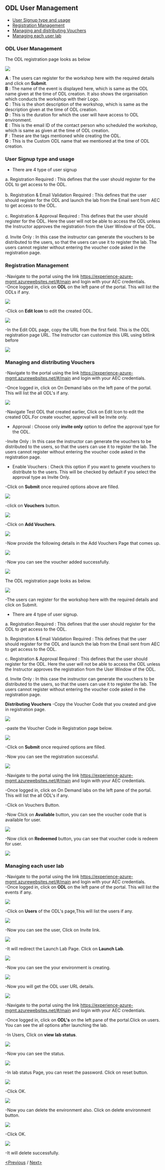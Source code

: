 ## ODL User Management
 * [User Signup type and usage](#user-signup-type-and-usage)
 * [Registration Management](#registration-management)
 * [Managing and distributing Vouchers](#managing-and-distributing-vouchers)
 * [Managing each user lab](#managing-each-user-lab)

### ODL User Management

 The ODL registration page looks as below  

<img src="https://raw.githubusercontent.com/Suraj2093/Azure-Experience-Centre/master/Images/ODL_reg.png"/>

**A** : The users can register for the workshop here with the required details and click on **Submit**.  
**B** : The name of the event is displayed here, which is same as the ODL name given at the time of ODL creation. It also shows the organisation which conducts the workshop with their Logo.  
**C** : This is the short description of the workshop, which is same as the description given at the time of ODL creation.  
**D** : This is the duration for which the user will have access to ODL environment.  
**E** : This is the email ID of the contact person who scheduled the workshop, which is same as given at the time of ODL creation.  
**F** : These are the tags mentioned while creating the ODL.  
**G** : This is the Custom ODL name that we mentioned at the time of ODL creation.  

### User Signup type and usage
- There are 4 type of user signup

a.	Registration Required : This defines that the user should register for the ODL to get access to the ODL.  
<br>b.	Registration & Email Validation Required : This defines that the user should register for the ODL and launch the lab from the Email sent from AEC to get access to the ODL.  
<br>c.	Registration & Approval Required : This defines that the user should register for the ODL. Here the user will not be able to access the ODL unless the Instructor approves the registration from the User Window of the ODL.  
<br>d.	Invite Only : In this case the instructor can generate the vouchers to be distributed to the users, so that the users can use it to register the lab. The users cannot register without entering the voucher code asked in the registration page.  

### Registration Management

-Navigate to the portal using the link https://experience-azure-mgmt.azurewebsites.net/#/main and login with your AEC credentials.  
-Once logged in, click on **ODL** on the left pane of the portal. This will list the ODLs if any.
   
 <img src="https://raw.githubusercontent.com/Suraj2093/Azure-Experience-Centre/master/Images/ODL_click.png"/> 
  
-Click on **Edit Icon** to edit the created ODL.  

<img src="https://raw.githubusercontent.com/Suraj2093/Azure-Experience-Centre/master/Images/Edit_ODL.png"/>

-In the Edit ODL page, copy the URL from the first field. This is the ODL registration page URL. The Instructor can customize this URL using bitlink before 

<img src="https://raw.githubusercontent.com/Suraj2093/Azure-Experience-Centre/master/Images/ODL_URL.png"/>

### Managing and distributing Vouchers

-Navigate to the portal using the link https://experience-azure-mgmt.azurewebsites.net/#/main and login with your AEC credentials.

-Once logged in, click on On Demand labs on the left pane of the portal. This will list the all ODL's if any.

<kbd><img src="https://raw.githubusercontent.com/Suraj2093/Azure-Experience-Centre/master/Images/Vouchers_odl.png"/></kbd>

-Navigate Test ODL that created earlier, Click on Edit Icon to edit the created ODL.For create voucher, approval will be Invite only.
* Approval : Choose only **invite only** option to define the approval type for the ODL.

-Invite Only : In this case the instructor can generate the vouchers to be distributed to the users, so that the users can use it to register the lab. The users cannot register without entering the voucher code asked in the registration page.

* Enable Vouchers : Check this option if you want to genete vouchers to distribute to the users. This will be checked by default if you select the approval type as Invite Only.

-Click on **Submit** once required options above are filled.

<kbd><img src="https://raw.githubusercontent.com/Suraj2093/Azure-Experience-Centre/master/Images/Click_EnableVoucher.png"/></kbd>

-click on **Vouchers** button.

<kbd><img src="https://raw.githubusercontent.com/Suraj2093/Azure-Experience-Centre/master/Images/Click_VoucherButton.png"/></kbd>

-Click on **Add Vouchers**.

<kbd><img src="https://raw.githubusercontent.com/Suraj2093/Azure-Experience-Centre/master/Images/Click_AddVouchers.png"/></kbd>

-Now provide the following details in the Add Vouchers Page that comes up.

<kbd><img src="https://raw.githubusercontent.com/Suraj2093/Azure-Experience-Centre/master/Images/Click_Submit.png"/></kbd>

-Now you can see the voucher added successfully.

<kbd><img src="https://raw.githubusercontent.com/Suraj2093/Azure-Experience-Centre/master/Images/Vouchers_addedSuccessfully.png"/></kbd>

The ODL registration page looks as below.

<kbd><img src="https://raw.githubusercontent.com/Suraj2093/Azure-Experience-Centre/master/Images/Registration_Page.png"/></kbd>

-The users can register for the workshop here with the required details and click on Submit.

* There are 4 type of user signup.

a. Registration Required : This defines that the user should register for the ODL to get access to the ODL.

b. Registration & Email Validation Required : This defines that the user should register for the ODL and launch the lab from the Email sent from AEC to get access to the ODL.

c. Registration & Approval Required : This defines that the user should register for the ODL. Here the user will not be able to access the ODL unless the Instructor approves the registration from the User Window of the ODL.

d. Invite Only : In this case the instructor can generate the vouchers to be distributed to the users, so that the users can use it to register the lab. The users cannot register without entering the voucher code asked in the registration page.

**Distributing Vouchers**
-Copy the Voucher Code that you created and give in registration page.

<kbd><img src="https://raw.githubusercontent.com/Suraj2093/Azure-Experience-Centre/master/Images/Copy_VoucherCode.png"/></kbd>

-paste the Voucher Code in Registration page below.


<kbd><img src="https://raw.githubusercontent.com/Suraj2093/Azure-Experience-Centre/master/Images/Registration_Add%20details.png"/></kbd>

-Click on **Submit** once required options are filled.

-Now you can see the registration successful.

<kbd><img src="https://raw.githubusercontent.com/Suraj2093/Azure-Experience-Centre/master/Images/Registration_Successfull.png"/></kbd>

-Navigate to the portal using the link https://experience-azure-mgmt.azurewebsites.net/#/main and login with your AEC credentials.

-Once logged in, click on On Demand labs on the left pane of the portal. This will list the all ODL's if any.

-Click on Vouchers Button.

-Now Click on **Available** button, you can see the voucher code that is available for user.

<kbd><img src="https://raw.githubusercontent.com/Suraj2093/Azure-Experience-Centre/master/Images/Click_Available.png"/></kbd>

-Now click on **Redeemed** button, you can see that voucher code is redeem for user.

<kbd><img src="https://raw.githubusercontent.com/Suraj2093/Azure-Experience-Centre/master/Images/Click_Redeemed.png"/></kbd>

### Managing each user lab
-Navigate to the portal using the link https://experience-azure-mgmt.azurewebsites.net/#/main and login with your AEC credentials.  
-Once logged in, click on **ODL** on the left pane of the portal. This will list the events if any.  

<kbd><img src="https://raw.githubusercontent.com/Suraj2093/Azure-Experience-Centre/master/Images/ODL_click.png"/></kbd>

-Click on **Users** of the ODL's page,This will list the users if any.

<kbd><img src="https://raw.githubusercontent.com/Suraj2093/Azure-Experience-Centre/master/Images/odl_users.png"/></kbd>

-Now you can see the user, Click on Invite link.

<kbd><img src="https://raw.githubusercontent.com/Suraj2093/Azure-Experience-Centre/master/Images/odl_sent_Invite.png"/></kbd>

-It will redirect the Launch Lab Page. Click on **Launch Lab**.

<kbd><img src="https://raw.githubusercontent.com/Suraj2093/Azure-Experience-Centre/master/Images/odl_launch_lab.png"/></kbd>

-Now you can see the your environment is creating.

<kbd><img src="https://raw.githubusercontent.com/Suraj2093/Azure-Experience-Centre/master/Images/odl_environment.png"/></kbd>

-Now you will get the ODL user URL details.

<kbd><img src="https://raw.githubusercontent.com/Suraj2093/Azure-Experience-Centre/master/Images/odl_userURL.png"/></kbd>

-Navigate to the portal using the link https://experience-azure-mgmt.azurewebsites.net/#/main and login with your AEC credentials. 

-Once logged in, click on **ODL's** on the left pane of the portal.Click on users. You can see the all options after launching the lab.

-In Users, Click on **view lab status**.

<kbd><img src="https://raw.githubusercontent.com/Suraj2093/Azure-Experience-Centre/master/Images/odl_viewlabStatus.png"/></kbd>

-Now you can see the status.

<kbd><img src="https://raw.githubusercontent.com/Suraj2093/Azure-Experience-Centre/master/Images/odl_lab_viewstatus.png"/></kbd>

-In lab status Page, you can reset the password. Click on reset button.

<kbd><img src="https://raw.githubusercontent.com/Suraj2093/Azure-Experience-Centre/master/Images/odl_reset_labpwd.png"/></kbd>

-Click OK.

<kbd><img src="https://raw.githubusercontent.com/Suraj2093/Azure-Experience-Centre/master/Images/odl_passwd.png"/></kbd>

-Now you can delete the environment also. Click on delete environment button.

<kbd><img src="https://raw.githubusercontent.com/Suraj2093/Azure-Experience-Centre/master/Images/odl_delete_environment.png"/></kbd>

-Click OK.

<kbd><img src="https://raw.githubusercontent.com/Suraj2093/Azure-Experience-Centre/master/Images/odl_click_ok.png"/></kbd>

-It will delete successfully.

[<Previous](https://github.com/Suraj2093/Azure-Experience-Centre/blob/master/docs/Creating-and-Managing-ODL%E2%80%99s.md) /
[Next>](https://github.com/Suraj2093/Azure-Experience-Centre/blob/master/docs/Report.md)
